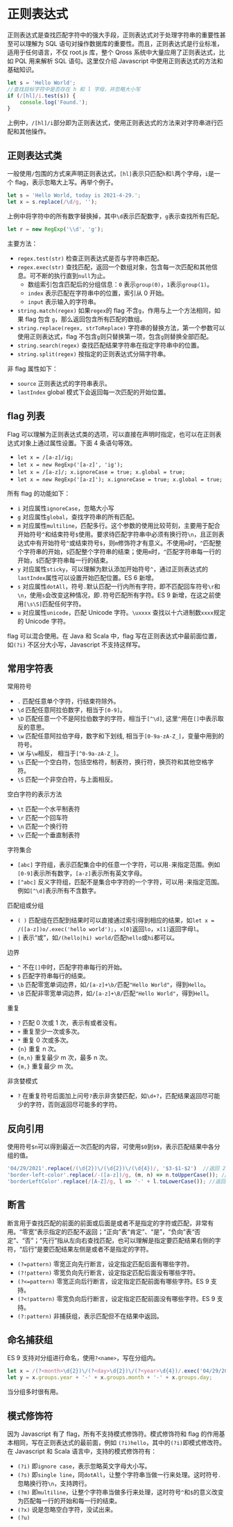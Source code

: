 # 正则表达式

正则表达式是查找匹配字符中的强大手段，正则表达式对于处理字符串的重要性甚至可以理解为 SQL 语句对操作数据库的重要性。而且，正则表达式是行业标准，适用于任何语言，不仅 root.js 库，整个 Qross 系统中大量应用了正则表达式，比如 PQL 用来解析 SQL 语句。这里仅介绍 Javascript 中使用正则表达式的方法和基础知识。

```javascript
let s = 'Hello World';
//查找目标字符中是否存在 h 和 l 字母，并忽略大小写
if (/[hl]/i.test(s)) {
    console.log('Found.');
}
```

上例中，`/[hl]/i`部分即为正则表达式，使用正则表达式的方法来对字符串进行匹配和其他操作。

## 正则表达式类

一般使用`/`包围的方式来声明正则表达式，`[hl]`表示只匹配`h`和`l`两个字母，`i`是一个 flag，表示忽略大上写。再举个例子。

```javascript
let s = 'Hello World, today is 2021-4-29.';
let x = s.replace(/\d/g, '');
```

上例中将字符中的所有数字替换掉，其中`\d`表示匹配数字，`g`表示查找所有匹配。

```javascript
let r = new RegExp('\\d', 'g');
```

主要方法：

* `regex.test(str)` 检查正则表达式是否与字符串匹配。
* `regex.exec(str)` 查找匹配，返回一个数组对象，包含每一次匹配和其他信息。可不断的执行直到`null`为止。
    + 数组索引包含匹配后的分组信息：`0` 表示`group(0)`，`1`表示`group(1)`。    
    + `index` 表示匹配在字符串中的位置，索引从 0 开始。
    + `input` 表示输入的字符串。
* `string.match(regex)` 如果`regex`的 flag 不含`g`，作用与上一个方法相同，如果 flag 包含 `g`，那么返回包含所有匹配的数组。
* `string.replace(regex, strToReplace)` 字符串的替换方法，第一个参数可以使用正则表达式，flag 不包含`g`则只替换第一项，包含`g`则替换全部匹配。
* `string.search(regex)` 查找匹配结果字符串在指定字符串中的位置。
* `string.split(regex)` 按指定的正则表达式分隔字符串。

非 flag 属性如下：

* `source` 正则表达式的字符串表示。
* `lastIndex` global 模式下会返回每一次匹配的开始位置。

## flag 列表

Flag 可以理解为正则表达式类的选项，可以直接在声明时指定，也可以在正则表达式对象上通过属性设置。下面 4 条语句等效。

* `let x = /[a-z]/ig;`
* `let x = new RegExp('[a-z]', 'ig');`
* `let x = /[a-z]/; x.ignoreCase = true; x.global = true;`
* `let x = new RegExp('[a-z]'); x.ignoreCase = true; x.global = true;`

所有 flag 的功能如下：

* `i` 对应属性`ignoreCase`，忽略大小写
* `g` 对应属性`global`，查找字符串的所有匹配。
* `m` 对应属性`multiline`，匹配多行。这个参数的使用比较苛刻，主要用于配合开始符号`^`和结束符号`$`使用。要求待匹配字符串中必须有换行符`\n`，且正则表达式中有开始符号`^`或结束符号`$`，则`m`修饰符才有意义。不使用`m`时，`^`匹配整个字符串的开始，`$`匹配整个字符串的结束；使用`m`时，`^`匹配字符串每一行的开始，`$`匹配字符串每一行的结束。
* `y` 对应属性`sticky`，可以理解为默认添加开始符号`^`，通过正则表达式的`lastIndex`属性可以设置开始匹配位置。ES 6 新增。
* `s` 对应属性`dotAll`，符号`.`默认匹配一行内所有字符，即不匹配回车符号`\r`和`\n`，使用`s`会改变这种情况，即`.`符号匹配所有字符。ES 9 新增，在这之前使用`[\s\S]`匹配任何字符。
* `u` 对应属性`unicode`，匹配 Unicode 字符。`\uxxxx` 查找以十六进制数`xxxx`规定的 Unicode 字符。

flag 可以混合使用。在 Java 和 Scala 中，flag 写在正则表达式中最前面位置，如`(?i)` 不区分大小写，Javascript 不支持这样写。

## 常用字符表

常用符号

* `.` 匹配任意单个字符，行结束符除外。
* `\d` 匹配任意阿拉伯数字，相当于`[0-9]`。
* `\D` 匹配任意一个不是阿拉伯数字的字符，相当于`[^\d]`, 这里`^`用在`[]`中表示取反的意思。
* `\w` 匹配任意阿拉伯字母，数字和下划线, 相当于`[0-9a-zA-Z_]`，变量中用到的符号。
* `\W` 与`\w`相反， 相当于`[^0-9a-zA-Z_]`。
* `\s` 匹配一个空白符，包括空格符，制表符，换行符，换页符和其他空格字符。
* `\S` 匹配一个非空白符，与上面相反。

空白字符的表示方法

* `\t` 匹配一个水平制表符
* `\r` 匹配一个回车符
* `\n` 匹配一个换行符
* `\v` 匹配一个垂直制表符

字符集合

* `[abc]` 字符组，表示匹配集合中的任意一个字符，可以用`-`来指定范围。例如`[0-9]`表示所有数字，`[a-z]`表示所有英文字母。
* `[^abc]` 反义字符组，匹配不是集合中字符的一个字符，可以用`-`来指定范围。例如`[^\d]`表示所有不含数字。

匹配组或分组

* `( )` 匹配组在匹配到结果时可以直接通过索引得到相应的结果，如`let x = /([a-z])o/.exec('hello world');`，`x[0]`返回`lo`，`x[1]`返回字母`l`。
* `|` 表示“或”，如`/(hello|hi) world/`匹配`hello`或`hi`都可以。

边界

* `^` 不在`[]`中时，匹配字符串每行的开始。
* `$` 匹配字符串每行的结束。
* `\b` 匹配零宽单词边界，如`/[a-z]+\b/`匹配`"Hello World"`，得到`Hello`。
* `\B` 匹配非零宽单词边界，如`/[a-z]+\B/`匹配`"Hello World"`，得到`Hell`。

重复

* `?` 匹配 0 次或 1 次，表示有或者没有。
* `+` 重复至少一次或多次。
* `*` 重复 0 次或多次。
* `{n}` 重复 n 次。
* `{m,n}` 重复最少 m 次，最多 n 次。
* `{m,}` 重复最少 m 次。

非贪婪模式

* `?` 在重复符号后面加上问号`?`表示非贪婪匹配，如`\d+?`，匹配结果返回尽可能少的字符，否则返回尽可能多的字符。

## 反向引用

使用符号`$n`可以得到最近一次匹配的内容，可使用`$0`到`$9`，表示匹配结果中各分组的值。

```javascript
'04/29/2021'.replace(/(\d{2})\/(\d{2})\/(\d{4})/, '$3-$1-$2')  //返回 2021-04-29
'border-left-color'.replace(/-([a-z])/g, (m, n) => n.toUpperCase()); //返回 borderLeftColor
'borderLeftColor'.replace(/[A-Z]/g, l => '-' + l.toLowerCase()); //返回 border-left-color
```

## 断言

断言用于查找匹配的前面的前面或后面是或者不是指定的字符或匹配，非常有用。“零宽”表示指定的匹配不返回；“正向”表“肯定”、“是”，“负向”表“否定”、“否”；“先行”指从左向右查找匹配，也可以理解是指定要匹配结果右侧的字符，“后行”是要匹配结果左侧是或者不是指定的字符。

* `(?=pattern)` 零宽正向先行断言，设定指定匹配后面有哪些字符。
* `(?!pattern)` 零宽负向先行断言，设定指定匹配后面没有哪些字符。
* `(?<=pattern)` 零宽正向后行断言，设定指定匹配前面有哪些字符。ES 9 支持。
* `(?<!pattern)` 零宽负向后行断言，设定指定匹配前面没有哪些字符。ES 9 支持。
* `(?:pattern)` 非捕获组，表示匹配但不在结果中返回。

## 命名捕获组

ES 9 支持对分组进行命名，使用`?<name>`，写在分组内。

```javascript
let x = /(?<month>\d{2})\/(?<day>\d{2})\/(?<year>\d{4})/.exec('04/29/2021');
let y = x.groups.year + '-' + x.groups.month + '-' + x.groups.day;
```

当分组多时很有用。

## 模式修饰符

因为 Javascript 有了 flag，所有不支持模式修饰符。模式修饰符和 flag 的作用基本相同，写在正则表达式的最前面，例如 `(?i)hello`，其中的`(?i)`即模式修改符。在 Javascript 和 Scala 语言中，支持的模式修饰符有：

* `(?i)` 即`ignore case`，表示忽略英文字母大小写。
* `(?s)` 即`single line`，同`dotAll`，让整个字符串当做一行来处理。这时符号`.`忽略换行符`\n`，支持跨行。
* `(?m)` 即`multiline`，让整个字符串当做多行来处理，这时符号`^`和`$`的意义改变为匹配每一行的开始和每一行的结束。
* `(?x)` 说是忽略空白字符，没试出来。
* `(?u)` 
	
